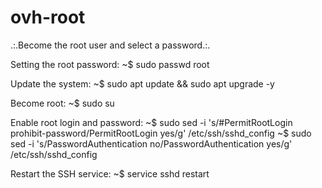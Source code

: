 # ovh-root
.:.Become the root user and select a password.:.

Setting the root password:
~$ sudo passwd root

Update the system:
~$ sudo apt update && sudo apt upgrade -y

Become root:
~$ sudo su

Enable root login and password:
~$ sudo sed -i 's/#PermitRootLogin prohibit-password/PermitRootLogin yes/g' /etc/ssh/sshd_config
~$ sudo sed -i 's/PasswordAuthentication no/PasswordAuthentication yes/g' /etc/ssh/sshd_config

Restart the SSH service:
~$ service sshd restart
